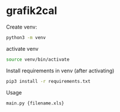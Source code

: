 # grafik2cal

Create venv:
```bash
python3 -m venv
````

activate venv
````bash
source venv/bin/activate
````

Install requirements in venv (after activating)
```bash
pip3 install -r requirements.txt
````

Usage
````bash
main.py {filename.xls}
````
